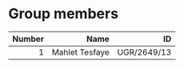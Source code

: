 # Group members
| Number | Name | ID |
| ---: | ---: | ---: |
| 1 | Mahlet Tesfaye | UGR/2649/13 |

